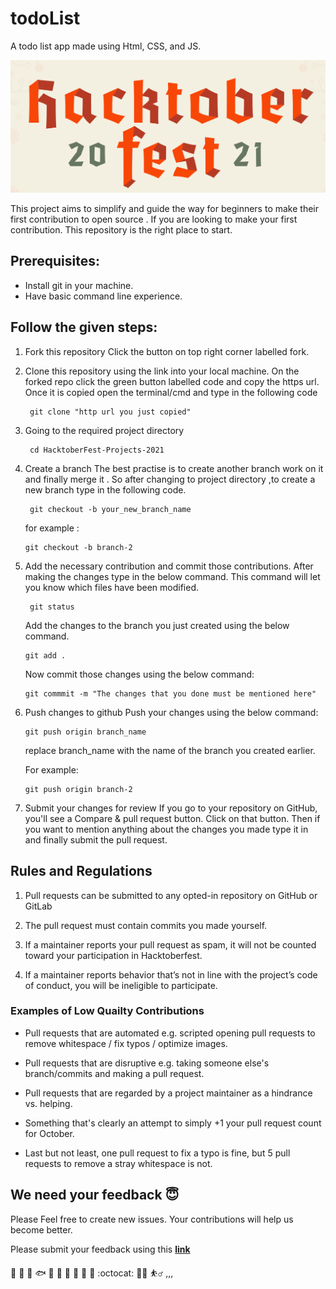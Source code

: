 # todoList 
A todo list app made using Html, CSS, and JS.

<a><img src="HACKTOBER.png" width="1000px"></a>


This project aims to simplify and guide the way for beginners to make their first contribution to open source . 
If you are looking to make your first contribution. This repository is the right place to start.

## Prerequisites:
* Install git in your machine.
* Have basic command line experience.

## Follow the given steps:

1. Fork this repository 
   Click the button on top right corner labelled fork.

2. Clone this repository using the link into your local machine.
   On the forked repo click the green button labelled code and copy the https url.
   Once it is copied open the terminal/cmd and type in the following code
   ```
    git clone "http url you just copied"
    ```
    
3. Going to the required project directory

   ```
    cd HacktoberFest-Projects-2021
    ```

4. Create a branch
   The best practise is to create another branch work on it and finally merge it .
   So after changing to project directory ,to create a new branch type in the following code.
   ```
    git checkout -b your_new_branch_name
    ```
    for example : 
    ```
    git checkout -b branch-2
    ``` 

5. Add the necessary contribution and commit those contributions.
    After making the changes type in the below command. This command will let you know which files have been modified.
   ```
    git status 
    ```
    Add the changes to the branch you just created using the below command.
     ```
    git add .
    ``` 
    Now commit those changes using the below command:
    
     ```
    git commmit -m "The changes that you done must be mentioned here"
    ```
<!--  
6. Merge the branch into the main branch -->

6. Push changes to github
   Push your changes using the below command:

    ```
    git push origin branch_name
    ```
    replace branch_name with the name of the branch you created earlier.
    
    For example:
    
    ```
    git push origin branch-2
    ```
7. Submit your changes for review
    If you go to your repository on GitHub, you'll see a Compare & pull request button. Click on that button.
    Then if you want to mention anything about the changes you made type it in and finally submit the pull request.

## Rules and Regulations

1. Pull requests can be submitted to any opted-in repository on GitHub or GitLab

2. The pull request must contain commits you made yourself.

3. If a maintainer reports your pull request as spam, it will not be counted toward your participation in Hacktoberfest.

4. If a maintainer reports behavior that’s not in line with the project’s code of conduct, you will be ineligible to participate.


### Examples of Low Quailty Contributions

+ Pull requests that are automated e.g. scripted opening pull requests to remove whitespace / fix typos / optimize images.

+ Pull requests that are disruptive e.g. taking someone else's branch/commits and making a pull request.

+ Pull requests that are regarded by a project maintainer as a hindrance vs. helping.

+ Something that's clearly an attempt to simply +1 your pull request count for October.

+ Last but not least, one pull request to fix a typo is fine, but 5 pull requests to remove a stray whitespace is not.


## We need your feedback :innocent:

Please Feel free to create new issues. Your contributions will help us become better.

Please submit your feedback using this **[link](https://github.com/Anushka7310/todoList/issues/new/choose)**

:deciduous_tree: :mushroom: :shell: :fish: :frog: :honeybee: :turtle: :rooster: :whale2: :monkey: :octocat: :surfing_man: :basketball_man: ,,,
